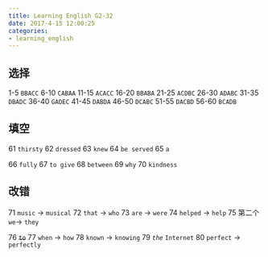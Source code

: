 ```yaml
---
title: Learning English G2-32
date: 2017-4-15 12:00:25
categories:
- learning_english
---
```


## 选择

1-5 `BBACC`      6-10 `CABAA`     11-15 `ACACC`
16-20 `BBABA`    21-25 `ACDBC`    26-30 `ADABC`
31-35 `DBADC`    36-40 `GADEC`    41-45 `DABDA`
46-50 `DCABC`    51-55 `DACBD`    56-60 `BCADB`
<!-- more -->

## 填空

61 `thirsty`
62 `dressed`
63 `knew`
64 `be served`
65 `a`

66 `fully`
67 `to give`
68 `between`
69 `why`
70 `kindness`

## 改错

71 `music` -> `musical`
72 `that` -> `who`
73 `are` -> `were`
74 `helped` -> `help`
75 第二个 `we`-> `they`

76 ~~`to`~~
77 `when` -> `how`
78 `known` -> `knowing`
79 *`the`* `Internet`
80 `perfect` -> `perfectly`
